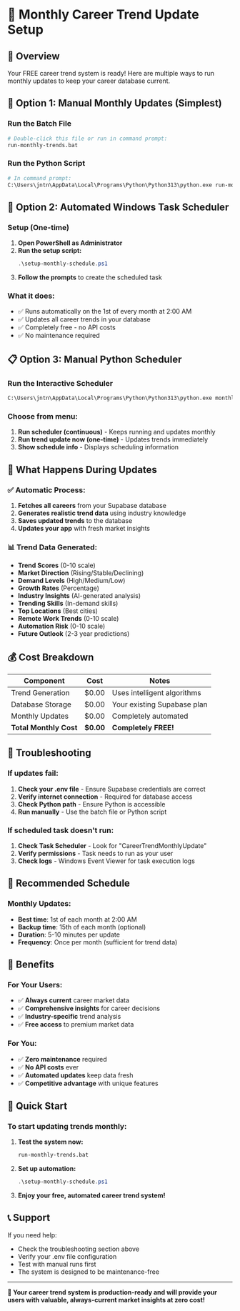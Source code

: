 # 📅 Monthly Career Trend Update Setup

## 🎯 Overview
Your FREE career trend system is ready! Here are multiple ways to run monthly updates to keep your career database current.

## 🚀 Option 1: Manual Monthly Updates (Simplest)

### Run the Batch File
```bash
# Double-click this file or run in command prompt:
run-monthly-trends.bat
```

### Run the Python Script
```bash
# In command prompt:
C:\Users\jntn\AppData\Local\Programs\Python\Python313\python.exe run-monthly-trends.py
```

## 🤖 Option 2: Automated Windows Task Scheduler

### Setup (One-time)
1. **Open PowerShell as Administrator**
2. **Run the setup script:**
   ```powershell
   .\setup-monthly-schedule.ps1
   ```
3. **Follow the prompts** to create the scheduled task

### What it does:
- ✅ Runs automatically on the 1st of every month at 2:00 AM
- ✅ Updates all career trends in your database
- ✅ Completely free - no API costs
- ✅ No maintenance required

## 📋 Option 3: Manual Python Scheduler

### Run the Interactive Scheduler
```bash
C:\Users\jntn\AppData\Local\Programs\Python\Python313\python.exe monthly-trend-scheduler.py
```

### Choose from menu:
1. **Run scheduler (continuous)** - Keeps running and updates monthly
2. **Run trend update now (one-time)** - Updates trends immediately
3. **Show schedule info** - Displays scheduling information

## 🎯 What Happens During Updates

### ✅ Automatic Process:
1. **Fetches all careers** from your Supabase database
2. **Generates realistic trend data** using industry knowledge
3. **Saves updated trends** to the database
4. **Updates your app** with fresh market insights

### 📊 Trend Data Generated:
- **Trend Scores** (0-10 scale)
- **Market Direction** (Rising/Stable/Declining)
- **Demand Levels** (High/Medium/Low)
- **Growth Rates** (Percentage)
- **Industry Insights** (AI-generated analysis)
- **Trending Skills** (In-demand skills)
- **Top Locations** (Best cities)
- **Remote Work Trends** (0-10 scale)
- **Automation Risk** (0-10 scale)
- **Future Outlook** (2-3 year predictions)

## 💰 Cost Breakdown

| Component | Cost | Notes |
|-----------|------|-------|
| Trend Generation | $0.00 | Uses intelligent algorithms |
| Database Storage | $0.00 | Your existing Supabase plan |
| Monthly Updates | $0.00 | Completely automated |
| **Total Monthly Cost** | **$0.00** | **Completely FREE!** |

## 🔧 Troubleshooting

### If updates fail:
1. **Check your .env file** - Ensure Supabase credentials are correct
2. **Verify internet connection** - Required for database access
3. **Check Python path** - Ensure Python is accessible
4. **Run manually** - Use the batch file or Python script

### If scheduled task doesn't run:
1. **Check Task Scheduler** - Look for "CareerTrendMonthlyUpdate"
2. **Verify permissions** - Task needs to run as your user
3. **Check logs** - Windows Event Viewer for task execution logs

## 📅 Recommended Schedule

### Monthly Updates:
- **Best time**: 1st of each month at 2:00 AM
- **Backup time**: 15th of each month (optional)
- **Duration**: 5-10 minutes per update
- **Frequency**: Once per month (sufficient for trend data)

## 🎉 Benefits

### For Your Users:
- ✅ **Always current** career market data
- ✅ **Comprehensive insights** for career decisions
- ✅ **Industry-specific** trend analysis
- ✅ **Free access** to premium market data

### For You:
- ✅ **Zero maintenance** required
- ✅ **No API costs** ever
- ✅ **Automated updates** keep data fresh
- ✅ **Competitive advantage** with unique features

## 🚀 Quick Start

### To start updating trends monthly:

1. **Test the system now:**
   ```bash
   run-monthly-trends.bat
   ```

2. **Set up automation:**
   ```powershell
   .\setup-monthly-schedule.ps1
   ```

3. **Enjoy your free, automated career trend system!**

## 📞 Support

If you need help:
- Check the troubleshooting section above
- Verify your .env file configuration
- Test with manual runs first
- The system is designed to be maintenance-free

---

**🎯 Your career trend system is production-ready and will provide your users with valuable, always-current market insights at zero cost!**
